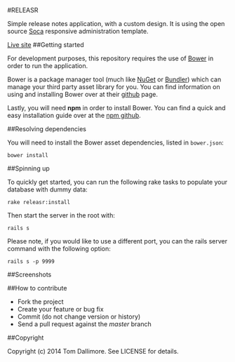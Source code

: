 #RELEASR


Simple release notes application, with a custom design. It is using the open source [Soca](https://github.com/Jellyfishboy/soca) responsive administration template.

[Live site](http://release.tomdallimore.com)
##Getting started

For development purposes, this repository requires the use of [Bower](http://bower.io/) in order to run the application.

Bower is a package manager tool (much like [NuGet](http://www.nuget.org/) or [Bundler](http://bundler.io/)) which can manage your third party asset library for you. You can find information on using and installing Bower over at their [github](https://github.com/bower/bower) page.

Lastly, you will need **npm** in order to install Bower. You can find a quick and easy installation guide over at the [npm github](https://github.com/npm/npm).

##Resolving dependencies

You will need to install the Bower asset dependencies, listed in `bower.json`:

    bower install
    

##Spinning up

To quickly get started, you can run the following rake tasks to populate your database with dummy data:

    rake releasr:install
  
Then start the server in the root with:

    rails s
    
Please note, if you would like to use a different port, you can the rails server command with the following option:

    rails s -p 9999


##Screenshots

##How to contribute

* Fork the project
* Create your feature or bug fix
* Commit (do not change version or history)
* Send a pull request against the *master* branch

##Copyright

Copyright (c) 2014 Tom Dallimore. See LICENSE for details.

